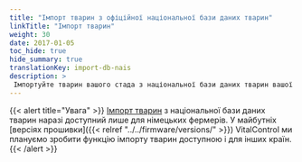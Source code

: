 ```yaml
---
title: "Імпорт тварин з офіційної національної бази даних тварин"
linkTitle: "Імпорт тварин"
weight: 30
date: 2017-01-05
toc_hide: true
hide_summary: true
translationKey: import-db-nais
description: >
 Імпортуйте тварин вашого стада з національної бази даних тварин вашої країни у VitalControl.
---
```

{{< alert title="Увага" >}}
[Імпорт тварин](/docs/data-link/hi-tier/tierimport/) з національної бази даних тварин наразі доступний лише для німецьких фермерів. У майбутніх [версіях прошивки]({{< relref "../../firmware/versions/" >}}) VitalControl ми плануємо зробити функцію імпорту тварин доступною і для інших країн.
{{< /alert >}}
